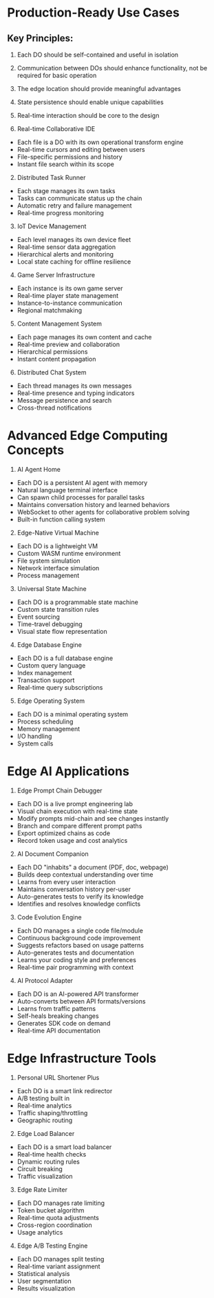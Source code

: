 # Production-Ready Use Cases

## Key Principles:
1. Each DO should be self-contained and useful in isolation
2. Communication between DOs should enhance functionality, not be required for basic operation
3. The edge location should provide meaningful advantages
4. State persistence should enable unique capabilities
5. Real-time interaction should be core to the design

1. Real-time Collaborative IDE
- Each file is a DO with its own operational transform engine
- Real-time cursors and editing between users
- File-specific permissions and history
- Instant file search within its scope

2. Distributed Task Runner
- Each stage manages its own tasks
- Tasks can communicate status up the chain
- Automatic retry and failure management
- Real-time progress monitoring

3. IoT Device Management
- Each level manages its own device fleet
- Real-time sensor data aggregation
- Hierarchical alerts and monitoring
- Local state caching for offline resilience

4. Game Server Infrastructure
- Each instance is its own game server
- Real-time player state management
- Instance-to-instance communication
- Regional matchmaking

5. Content Management System
- Each page manages its own content and cache
- Real-time preview and collaboration
- Hierarchical permissions
- Instant content propagation

6. Distributed Chat System
- Each thread manages its own messages
- Real-time presence and typing indicators
- Message persistence and search
- Cross-thread notifications

# Advanced Edge Computing Concepts

1. AI Agent Home
- Each DO is a persistent AI agent with memory
- Natural language terminal interface
- Can spawn child processes for parallel tasks
- Maintains conversation history and learned behaviors
- WebSocket to other agents for collaborative problem solving
- Built-in function calling system

2. Edge-Native Virtual Machine
- Each DO is a lightweight VM
- Custom WASM runtime environment
- File system simulation
- Network interface simulation
- Process management

3. Universal State Machine
- Each DO is a programmable state machine
- Custom state transition rules
- Event sourcing
- Time-travel debugging
- Visual state flow representation

4. Edge Database Engine
- Each DO is a full database engine
- Custom query language
- Index management
- Transaction support
- Real-time query subscriptions

5. Edge Operating System
- Each DO is a minimal operating system
- Process scheduling
- Memory management
- I/O handling
- System calls

# Edge AI Applications

1. Edge Prompt Chain Debugger
- Each DO is a live prompt engineering lab
- Visual chain execution with real-time state
- Modify prompts mid-chain and see changes instantly
- Branch and compare different prompt paths
- Export optimized chains as code
- Record token usage and cost analytics

2. AI Document Companion
- Each DO "inhabits" a document (PDF, doc, webpage)
- Builds deep contextual understanding over time
- Learns from every user interaction
- Maintains conversation history per-user
- Auto-generates tests to verify its knowledge
- Identifies and resolves knowledge conflicts

3. Code Evolution Engine
- Each DO manages a single code file/module
- Continuous background code improvement
- Suggests refactors based on usage patterns
- Auto-generates tests and documentation
- Learns your coding style and preferences
- Real-time pair programming with context

4. AI Protocol Adapter
- Each DO is an AI-powered API transformer
- Auto-converts between API formats/versions
- Learns from traffic patterns
- Self-heals breaking changes
- Generates SDK code on demand
- Real-time API documentation

# Edge Infrastructure Tools

1. Personal URL Shortener Plus
- Each DO is a smart link redirector
- A/B testing built in
- Real-time analytics
- Traffic shaping/throttling
- Geographic routing

2. Edge Load Balancer
- Each DO is a smart load balancer
- Real-time health checks
- Dynamic routing rules
- Circuit breaking
- Traffic visualization

3. Edge Rate Limiter
- Each DO manages rate limiting
- Token bucket algorithm
- Real-time quota adjustments
- Cross-region coordination
- Usage analytics

4. Edge A/B Testing Engine
- Each DO manages split testing
- Real-time variant assignment
- Statistical analysis
- User segmentation
- Results visualization